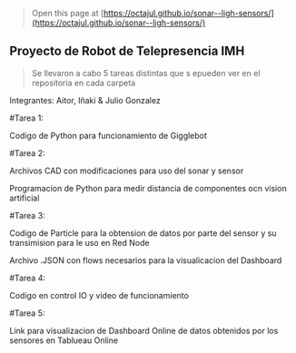 
> Open this page at [https://octajul.github.io/sonar--ligh-sensors/](https://octajul.github.io/sonar--ligh-sensors/)

## Proyecto de Robot de Telepresencia IMH

>Se llevaron a cabo 5 tareas distintas que s epueden ver en el repositoria en cada carpeta
>

Integrantes: Aitor, Iñaki & Julio Gonzalez

#Tarea 1:

Codigo de Python para funcionamiento de Gigglebot

#Tarea 2: 

Archivos CAD con modificaciones para uso del sonar y sensor

Programacion de Python para medir distancia de componentes ocn vision artificial

#Tarea 3: 

Codigo de Particle para la obtension de datos por parte del sensor y su transimision para le uso en Red Node

Archivo .JSON con flows necesarios para la visualicacion del Dashboard

#Tarea 4: 

Codigo en control IO y video de funcionamiento 

#Tarea 5:

Link para visualizacion de Dashboard Online de datos obtenidos por los sensores en Tablueau Online
